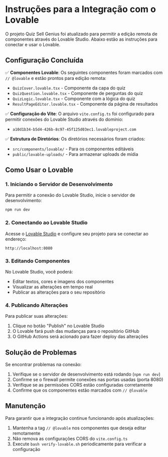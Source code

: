 # Instruções para a Integração com o Lovable

O projeto Quiz Sell Genius foi atualizado para permitir a edição remota de componentes através do Lovable Studio. Abaixo estão as instruções para conectar e usar o Lovable.

## Configuração Concluída

✅ **Componentes Lovable**: Os seguintes componentes foram marcados com `// @lovable` e estão prontos para edição remota:

- `QuizCover.lovable.tsx` - Componente da capa do quiz
- `QuizQuestion.lovable.tsx` - Componente de perguntas do quiz
- `QuizLogic.lovable.tsx` - Componente com a lógica do quiz
- `ResultPageEditor.lovable.tsx` - Componente da página de resultados

✅ **Configuração do Vite**: O arquivo `vite.config.ts` foi configurado para permitir conexões do Lovable Studio através do domínio:
- `a10d1b34-b5d4-426b-8c97-45f125d03ec1.lovableproject.com`

✅ **Estrutura de Diretórios**: Os diretórios necessários foram criados:
- `src/components/lovable/` - Para os componentes editáveis
- `public/lovable-uploads/` - Para armazenar uploads de mídia

## Como Usar o Lovable

### 1. Iniciando o Servidor de Desenvolvimento

Para permitir a conexão do Lovable Studio, inicie o servidor de desenvolvimento:

```bash
npm run dev
```

### 2. Conectando ao Lovable Studio

Acesse o [Lovable Studio](https://studio.lovable.dev) e configure seu projeto para se conectar ao endereço:

```
http://localhost:8080
```

### 3. Editando Componentes

No Lovable Studio, você poderá:
- Editar textos, cores e imagens dos componentes
- Visualizar as alterações em tempo real
- Publicar as alterações para o seu repositório

### 4. Publicando Alterações

Para publicar suas alterações:
1. Clique no botão "Publish" no Lovable Studio
2. O Lovable fará push das mudanças para o repositório GitHub
3. O GitHub Actions será acionado para fazer deploy das alterações

## Solução de Problemas

Se encontrar problemas na conexão:

1. Verifique se o servidor de desenvolvimento está rodando (`npm run dev`)
2. Confirme se o firewall permite conexões nas portas usadas (porta 8080)
3. Verifique se as permissões CORS estão configuradas corretamente
4. Confirme que os componentes estão marcados com `// @lovable`

## Manutenção

Para garantir que a integração continue funcionando após atualizações:

1. Mantenha a tag `// @lovable` nos componentes que deseja editar remotamente
2. Não remova as configurações CORS do `vite.config.ts`
3. Execute `bash verify-lovable.sh` periodicamente para verificar a configuração

